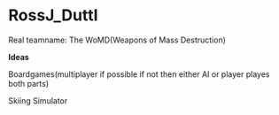 # RossJ_DuttI 

Real teamname: The WoMD(Weapons of Mass Destruction)

**Ideas**

Boardgames(multiplayer if possible if not then either AI or player playes both parts)

Skiing Simulator

